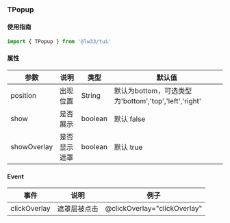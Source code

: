 ### TPopup

#### 使用指南

```JavaScript
import { TPopup } from '@lw33/tui'
```

#### 属性


| 参数        | 说明               | 类型     | 默认值                         |
| ----------- | ------------------| -------- | ------------------------------ |
| position    | 出现位置           | String   | 默认为bottom，可选类型为'bottom','top','left','right'|
| show        | 是否展示           | boolean  | 默认 false                    |
| showOverlay  | 是否显示遮罩      | boolean   | 默认 true                    |

#### Event

| 事件   | 说明             | 例子                      |
| ------ | ---------------- | ------------------------- |
| clickOverlay | 遮罩层被点击  | @clickOverlay="clickOverlay"    |